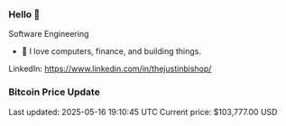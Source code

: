 ### Hello 🤙  

Software Engineering

- 🔭 I love computers, finance, and building things.
  
LinkedIn: https://www.linkedin.com/in/thejustinbishop/  



















































































































































































### Bitcoin Price Update
Last updated: 2025-05-16 19:10:45 UTC
Current price: $103,777.00 USD
